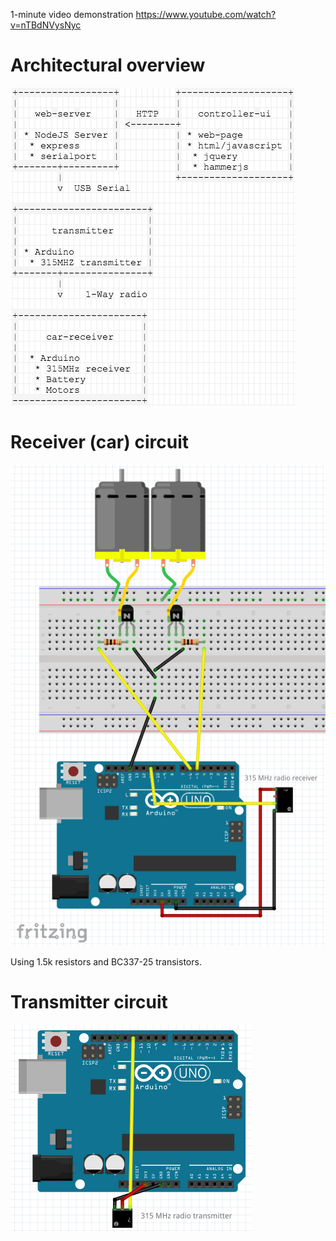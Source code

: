 1-minute video demonstration https://www.youtube.com/watch?v=nTBdNVysNyc

# Architectural overview
![Architecture image](https://raw.githubusercontent.com/jasalt/rc-margarine/master/architecture.png)

# Receiver (car) circuit
![Receiver circuit](https://raw.githubusercontent.com/jasalt/rc-margarine/master/car-receiver/car-schematic.png)

Using 1.5k resistors and BC337-25 transistors.
# Transmitter circuit
![Transmitter circuit](https://raw.githubusercontent.com/jasalt/rc-margarine/master/transmitter/transmitter-schematic.png)
